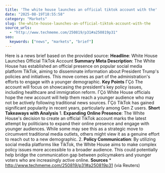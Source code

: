 ```yaml
---
title: 'The white house launches an official tiktok account with the'
date: "2025-08-19T18:55:58"
category: "Markets"
slug: the-white-house-launches-an-official-tiktok-account-with-the
source_urls:
  - "http://www.techmeme.com/250819/p31#a250819p31"
seo:
  keywords: ["news", "markets", "brief"]
---
```

Here is a news brief based on the provided source:  **Headline**: White House Launches Official TikTok Account  **Summary Meta Description**: The White House has established an official presence on popular social media platform TikTok, aiming to disseminate information about President Trump's policies and initiatives. This move comes as part of the administration's efforts to engage with a younger demographic.  **Key Points**  ΓÇó The account will focus on showcasing the president's key policy issues, including healthcare and immigration reform. ΓÇó White House officials hope the new account will help them reach a younger audience who may not be actively following traditional news sources. ΓÇó TikTok has gained significant popularity in recent years, particularly among Gen Z users.  **Short Takeaways with Analysis**  1. **Expanding Online Presence**: The White House's decision to create an official TikTok account marks the latest attempt by politicians to expand their online presence and engage with younger audiences. While some may see this as a strategic move to circumvent traditional media outlets, others might view it as a genuine effort to reach out to a new demographic. 2. **Policy Communication**: By utilizing social media platforms like TikTok, the White House aims to make complex policy issues more accessible to a broader audience. This could potentially help bridge the communication gap between policymakers and younger voters who are increasingly active online.  **Sources**  * http://www.techmeme.com/250819/p31#a250819p31 (via Reuters) 
